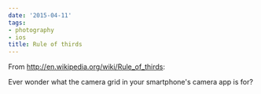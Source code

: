 ```yaml
---
date: '2015-04-11'
tags:
- photography
- ios
title: Rule of thirds
---
```


From http://en.wikipedia.org/wiki/Rule_of_thirds:

Ever wonder what the camera grid in your smartphone's camera app is for?
